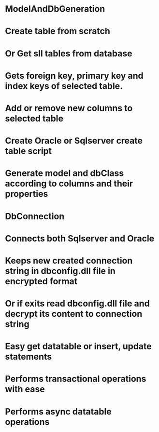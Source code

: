 # ModelAndDbGeneration
# Create table from scratch 
# Or Get sll tables from database
# Gets foreign key, primary key and index keys of selected table.
# Add or remove new columns to selected table
# Create Oracle or Sqlserver create table script
# Generate model and dbClass according to columns and their properties
#
# ################################################################
#
# DbConnection 
# Connects both Sqlserver and Oracle
# Keeps new created connection string in dbconfig.dll file in encrypted format
# Or if exits read dbconfig.dll file and decrypt its content to connection string
# Easy get datatable or insert, update statements
# Performs transactional operations with ease
# Performs async datatable operations
